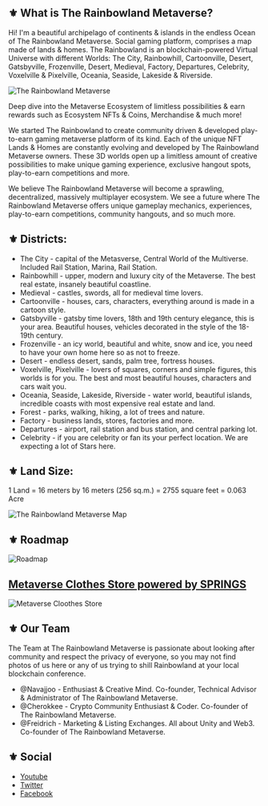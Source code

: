 ## ⚜️ What is The Rainbowland Metaverse?

Hi! I'm a beautiful archipelago of continents & islands in the endless Ocean of The Rainbowland Metaverse. Social gaming platform, comprises a map made of lands & homes. The Rainbowland is an blockchain-powered Virtual Universe with different Worlds: The City, Rainbowhill, Cartoonville, Desert, Gatsbyville, Frozenville, Desert, Medieval, Factory, Departures, Celebrity, Voxelville & Pixelville, Oceania, Seaside, Lakeside & Riverside.

![The Rainbowland Metaverse](https://gateway.pinata.cloud/ipfs/QmRfbp2NDJseNZgpWpPbaUWcb4QVZeTNHVFvRjXrs8WiGb)

Deep dive into the Metaverse Ecosystem of limitless possibilities & earn rewards such as Ecosystem NFTs & Coins, Merchandise & much more!

We started The Rainbowland to create community driven & developed play-to-earn gaming metaverse platform of its kind.
Each of the unique NFT Lands & Homes are constantly evolving and developed by The Rainbowland Metaverse owners.
These 3D worlds open up a limitless amount of creative possibilities to make unique gaming experience, exclusive hangout spots, play-to-earn competitions and more.

We believe The Rainbowland Metaverse will become a sprawling, decentralized, massively multiplayer ecosystem. 
We see a future where The Rainbowland Metaverse offers unique gameplay mechanics, experiences, play-to-earn competitions, community hangouts, and so much more.

## ⚜️ Districts:
- The City - capital of the Metasverse, Central World of the Multiverse. Included Rail Station, Marina, Rail Station.
- Rainbowhill - upper, modern and luxury city of the Metaverse. The best real estate, insanely beautiful coastline.
- Medieval - castles, swords, all for medieval time lovers.
- Cartoonville - houses, cars, characters, everything around is made in a cartoon style.
- Gatsbyville - gatsby time lovers, 18th and 19th century elegance, this is your area. Beautiful houses, vehicles decorated in the style of the 18-19th century.
- Frozenville - an icy world, beautiful and white, snow and ice, you need to have your own home here so as not to freeze.
- Desert - endless desert, sands, palm tree, fortress houses.
- Voxelville, Pixelville - lovers of squares, corners and simple figures, this worlds is for you. The best and most beautiful houses, characters and cars wait you.
- Oceania, Seaside, Lakeside, Riverside - water world, beautiful islands, incredible coasts with most expensive real estate and land.
- Forest - parks, walking, hiking, a lot of trees and nature.
- Factory - business lands, stores, factories and more.
- Departures - airport, rail station and bus station, and central parking lot.
- Celebrity - if you are celebrity or fan its your perfect location. We are expecting a lot of Stars here.

## ⚜️ Land Size:
1 Land = 16 meters by 16 meters (256 sq.m.) = 2755 square feet = 0.063 Acre

![The Rainbowland Metaverse Map](https://gateway.pinata.cloud/ipfs/QmRgaoeeVLpccXdKroS17icroNdXjLoVGDx5hvgKQRbwQb)

## ⚜️ Roadmap
![Roadmap](https://gateway.pinata.cloud/ipfs/QmbdDHFcWanUddxHR6ZohbaK3cBSdDcnzzp7fj6z24ZQNe)

## [Metaverse Clothes Store powered by SPRINGS](https://metaverse-18.creator-spring.com/)
![Metaverse Cloothes Store](https://gateway.pinata.cloud/ipfs/QmdHaaNxvGoWHytfg738wnzNCsgsHNuhE3L9uK6Z5dGFLq)

## ⚜️ Our Team
The Team at The Rainbowland Metaverse is passionate about looking after community and respect the privacy of everyone, so you may not find photos of us here or any of us trying to shill Rainbowland at your local blockchain conference.

- @Navajjoo - Enthusiast & Creative Mind. Co-founder, Technical Advisor & Administrator of The Rainbowland Metaverse.
- @Cherokkee - Crypto Community Enthusiast & Coder. Co-founder of The Rainbowland Metaverse.
- @Freidrich - Marketing & Listing Exchanges. All about Unity and Web3. Co-founder of The Rainbowland Metaverse.

## ⚜️ Social
- [Youtube](https://www.youtube.com/@TheRainbowlandMetaverse/channels)
- [Twitter](https://twitter.com/TheRainbowland)
- [Facebook](https://www.facebook.com/TheRainbowlandmetaverse)
